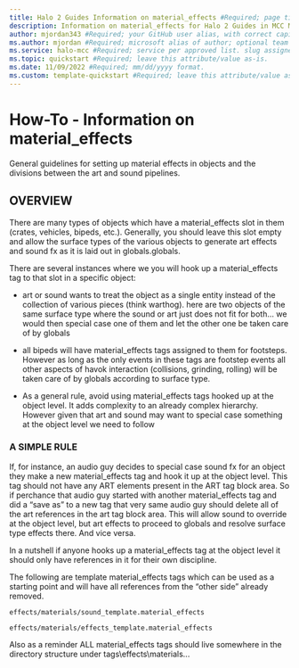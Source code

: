 ```yaml
---
title: Halo 2 Guides Information on material_effects #Required; page title is displayed in search results. Include the brand.
description: Information on material_effects for Halo 2 Guides in MCC Modding Documentation. #Required; article description that is displayed in search results. 
author: mjordan343 #Required; your GitHub user alias, with correct capitalization.
ms.author: mjordan #Required; microsoft alias of author; optional team alias.
ms.service: halo-mcc #Required; service per approved list. slug assigned by ACOM.
ms.topic: quickstart #Required; leave this attribute/value as-is.
ms.date: 11/09/2022 #Required; mm/dd/yyyy format.
ms.custom: template-quickstart #Required; leave this attribute/value as-is.
---
```


# How-To - Information on material_effects

General guidelines for setting up material effects in objects and the divisions between the art and sound pipelines.

## OVERVIEW

There are many types of objects which have a material_effects slot in them (crates, vehicles, bipeds, etc.). Generally, you should leave this slot empty and allow the surface types of the various objects to generate art effects and sound fx as it is laid out in globals.globals.

There are several instances where we you will hook up a material_effects tag to that slot in a specific object:

- art or sound wants to treat the object as a single entity instead of the collection of various pieces (think warthog).
here are two objects of the same surface type where the sound or art just does not fit for both... we would then special case one of them and let the other one be taken care of by globals

- all bipeds will have material_effects tags assigned to them for footsteps. However as long as the only events in these tags are footstep events all other aspects of havok interaction (collisions, grinding, rolling) will be taken care of by globals according to surface type.

- As a general rule, avoid using material_effects tags hooked up at the object level. It adds complexity to an already complex hierarchy. However given that art and sound may want to special case something at the object level we need to follow


### A SIMPLE RULE

If, for instance, an audio guy decides to special case sound fx for an object they make a new material_effects tag and hook it up at the object level. This tag should not have any ART elements present in the ART tag block area. So if perchance that audio guy started with another material_effects tag and did a “save as” to a new tag that very same audio guy should delete all of the art references in the art tag block area. This will allow sound to override at the object level, but art effects to proceed to globals and resolve surface type effects there. And vice versa.

In a nutshell if anyone hooks up a material_effects tag at the object level it should only have references in it for their own discipline.

The following are template material_effects tags which can be used as a starting point and will have all references from the “other side” already removed.

```
effects/materials/sound_template.material_effects

effects/materials/effects_template.material_effects
```

Also as a reminder ALL material_effects tags should live somewhere in the directory structure under tags\effects\materials...
